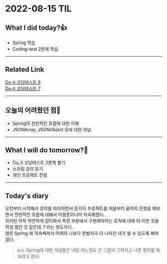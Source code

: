 # 2022-08-15 TIL
## What I did today?👍
* Spring 학습
* Coding-test 2문제 학습
___
## Related Link
[Do-it 코딩테스트 6](https://github.com/BeomSeogKim/Coding-Test/blob/main/Do_it/Problem%20006.md)   
[Do-it 코딩테스트 7](https://github.com/BeomSeogKim/Coding-Test/blob/main/Do_it/Problem%20007.md)

___
## 오늘의 어려웠던 점🤯
* Spring의 전반적인 흐름에 대한 이해 
* JSONArray, JSONObject 등에 대한 개념.

___
## What I will do tomorrow?🙏
* Do_it 코딩테스트 2문제 풀기
* 스프링 강의 듣기
* 개인 프로젝트 진행

___
## Today's diary
오전부터 시작해서 강의를 따라하면서 한가지 프로젝트를 처음부터 끝까지 진행을 해보면서 전반적인 흐름에 대해서 어렴풋이나마 익숙해졌다.  
하지만 아직 막연하게 감이와서 특정 부분에서 구현해야하는 로직에 대해 아 이런 것을 작성 했던 것 같은데..? 라는 정도이다.  
얼른 Spring 에 익숙해져서 어제의 나보다 한발자국 더 나아간 내가 될 수 있도록 해야겠다.  
> p.s. Spring에 대한 개념들은 내일 어느정도 큰 그림이 그려지고 나면 정리를 해보려고 한다.

